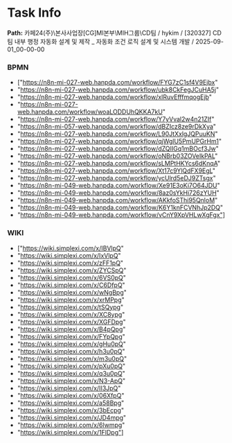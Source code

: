 # Task Info

**Path:** 카페24(주)\본사사업장\[CG]MI본부\MIH그룹\CD팀 / hykim / [320327] CD팀 내부 행정 자동화 설계 및 제작 _ 자동화 조건 로직 설계 및 시스템 개발 / 2025-09-01_00-00-00

### BPMN
- ["https://n8n-mi-027-web.hanpda.com/workflow/FYG7zC1sf4V9Ejbx"
- "https://n8n-mi-027-web.hanpda.com/workflow/ubk8CkFegJCuHA5j"
- "https://n8n-mi-027-web.hanpda.com/workflow/xIRuvEfffmqogEjb"
- "https://n8n-mi-027-web.hanpda.com/workflow/woaLODDUhQKKA7kU"
- "https://n8n-mi-027-web.hanpda.com/workflow/Y7yVval2w4n21ZIf"
- "https://n8n-mi-057-web.hanpda.com/workflow/dBZIcz8ze9rDkXya"
- "https://n8n-mi-027-web.hanpda.com/workflow/L90JtXxlgJQPuuKN"
- "https://n8n-mi-027-web.hanpda.com/workflow/qjWglU5PmUPGrHm1"
- "https://n8n-mi-027-web.hanpda.com/workflow/dZQIIGq1mBOcf3Jw"
- "https://n8n-mi-027-web.hanpda.com/workflow/oNBrb03ZOVeIkPAL"
- "https://n8n-mi-027-web.hanpda.com/workflow/sLMPtHKYcs6dKnqA"
- "https://n8n-mi-027-web.hanpda.com/workflow/Xt17c9YlQdFX9EgL"
- "https://n8n-mi-027-web.hanpda.com/workflow/ycUlrd5eDJ9ZTsgx"
- "https://n8n-mi-049-web.hanpda.com/workflow/Xe91E3oKi7O64JDU"
- "https://n8n-mi-049-web.hanpda.com/workflow/8az0sYkHi726zYUH"
- "https://n8n-mi-049-web.hanpda.com/workflow/AKkfoSThi95QnloM"
- "https://n8n-mi-049-web.hanpda.com/workflow/K6Y1knFCVNhJp2DQ"
- "https://n8n-mi-049-web.hanpda.com/workflow/vCnY9XpVHLwXgFgx"]

### WIKI
- ["https://wiki.simplexi.com/x/IBVlpQ"
- "https://wiki.simplexi.com/x/IxVlpQ"
- "https://wiki.simplexi.com/x/zFF1pQ"
- "https://wiki.simplexi.com/x/ZYCSpQ"
- "https://wiki.simplexi.com/x/6VS0pQ"
- "https://wiki.simplexi.com/x/C6DfpQ"
- "https://wiki.simplexi.com/x/wNgBpg"
- "https://wiki.simplexi.com/x/xrMPpg"
- "https://wiki.simplexi.com/x/tSQypg"
- "https://wiki.simplexi.com/x/XC8ypg"
- "https://wiki.simplexi.com/x/XGFDpg"
- "https://wiki.simplexi.com/x/B4pQpg"
- "https://wiki.simplexi.com/x/FYpQpg"
- "https://wiki.simplexi.com/x/gHu0pQ"
- "https://wiki.simplexi.com/x/h3u0pQ"
- "https://wiki.simplexi.com/x/m3u0pQ"
- "https://wiki.simplexi.com/x/pXu0pQ"
- "https://wiki.simplexi.com/x/q3u0pQ"
- "https://wiki.simplexi.com/x/N3-ApQ"
- "https://wiki.simplexi.com/x/II3JpQ"
- "https://wiki.simplexi.com/x/06XfpQ"
- "https://wiki.simplexi.com/x/a58Bpg"
- "https://wiki.simplexi.com/x/3bEcpg"
- "https://wiki.simplexi.com/x/JD4mpg"
- "https://wiki.simplexi.com/x/6lwmpg"
- "https://wiki.simplexi.com/x/1FlDpg"]

